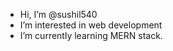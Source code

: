- Hi, I’m @sushil540
- I’m interested in web development
- I’m currently learning MERN stack.

<!---
sushil540/sushil540 is a ✨ special ✨ repository because its `README.md` (this file) appears on your GitHub profile.
You can click the Preview link to take a look at your changes.
--->

